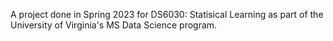 A project done in Spring 2023 for DS6030: Statisical Learning as part of the University of Virginia's MS Data Science program.
